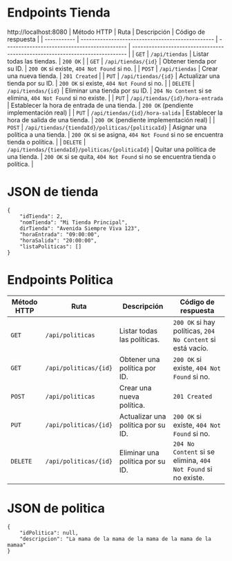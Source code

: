 # Endpoints Tienda
http://localhost:8080
| Método HTTP | Ruta                                             | Descripción                                  | Código de respuesta                                                          |
| ----------- | ------------------------------------------------ | -------------------------------------------- | ---------------------------------------------------------------------------- |
| `GET`       | `/api/tiendas`                                   | Listar todas las tiendas.                    | `200 OK`                                                                     |
| `GET`       | `/api/tiendas/{id}`                              | Obtener tienda por su ID.                    | `200 OK` si existe, `404 Not Found` si no.                                   |
| `POST`      | `/api/tiendas`                                   | Crear una nueva tienda.                      | `201 Created`                                                                |
| `PUT`       | `/api/tiendas/{id}`                              | Actualizar una tienda por su ID.             | `200 OK` si existe, `404 Not Found` si no.                                   |
| `DELETE`    | `/api/tiendas/{id}`                              | Eliminar una tienda por su ID.               | `204 No Content` si se elimina, `404 Not Found` si no existe.                |
| `PUT`       | `/api/tiendas/{id}/hora-entrada`                 | Establecer la hora de entrada de una tienda. | `200 OK` (pendiente implementación real)                                     |
| `PUT`       | `/api/tiendas/{id}/hora-salida`                  | Establecer la hora de salida de una tienda.  | `200 OK` (pendiente implementación real)                                     |
| `POST`      | `/api/tiendas/{tiendaId}/politicas/{politicaId}` | Asignar una política a una tienda.           | `200 OK` si se asigna, `404 Not Found` si no se encuentra tienda o política. |
| `DELETE`    | `/api/tiendas/{tiendaId}/politicas/{politicaId}` | Quitar una política de una tienda.           | `200 OK` si se quita, `404 Not Found` si no se encuentra tienda o política.  |


# JSON de tienda
    {
        "idTienda": 2,
        "nomTienda": "Mi Tienda Principal",
        dirTienda": "Avenida Siempre Viva 123",
        "horaEntrada": "09:00:00",
        "horaSalida": "20:00:00",
        "listaPoliticas": []
    }

# Endpoints Politica

| Método HTTP | Ruta                  | Descripción                        | Código de respuesta                                           |
| ----------- | --------------------- | ---------------------------------- | ------------------------------------------------------------- |
| `GET`       | `/api/politicas`      | Listar todas las políticas.        | `200 OK` si hay políticas, `204 No Content` si está vacío.    |
| `GET`       | `/api/politicas/{id}` | Obtener una política por ID.       | `200 OK` si existe, `404 Not Found` si no.                    |
| `POST`      | `/api/politicas`      | Crear una nueva política.          | `201 Created`                                                 |
| `PUT`       | `/api/politicas/{id}` | Actualizar una política por su ID. | `200 OK` si existe, `404 Not Found` si no.                    |
| `DELETE`    | `/api/politicas/{id}` | Eliminar una política por su ID.   | `204 No Content` si se elimina, `404 Not Found` si no existe. |

# JSON de politica

    {
        "idPolitica": null,
        "descripcion": "La mama de la mama de la mama de la mama de la mamaa"
    }
